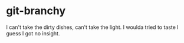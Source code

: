 # git-branchy

I can't take the dirty dishes, can't take the light.
I woulda tried to taste I guess I got no insight.
